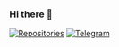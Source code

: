 ### Hi there 👋

[![Repositories](https://img.shields.io/badge/Reposutories-white?style=for-the-badge&logo=github&logoColor=black)](https://github.com/ickqkicx?tab=repositories)
[![Telegram](https://img.shields.io/badge/Telegram-white?style=for-the-badge&logo=telegram&logoColor=blue)](https://t.me/ickqkicx)
